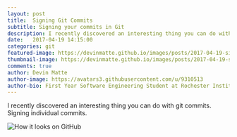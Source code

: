 ```yaml
---
layout: post
title:  Signing Git Commits
subtitle: Signing your commits in Git
description: I recently discovered an interesting thing you can do with git commits. Signing individual commits.
date:   2017-04-19 14:15:00
categories: git
featured-image: https://devinmatte.github.io/images/posts/2017-04-19-signing-git-commits.jpg
thumbnail-image: https://devinmatte.github.io/images/posts/2017-04-19-signing-git-commits.jpg
comments: true
author: Devin Matte
author-image: https://avatars3.githubusercontent.com/u/9310513
author-bio: First Year Software Engineering Student at Rochester Institute of Technology
---
```


I recently discovered an interesting thing you can do with git commits. Signing individual commits.

![How it looks on GitHub](https://devinmatte.github.io/devinmatte.com/images/posts/2017-04-19-signing-git-commits.jpg)